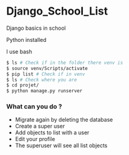 # Django_School_List
 Django basics in school

Python installed

I use bash
```bash
$ ls # Check if in the folder there venv is
$ source venv/Scripts/activate
$ pip list # Check if in venv
$ ls # Check where you are
$ cd projet/
$ python manage.py runserver
```
### What can you do ?
- Migrate again by deleting the database
- Create a super user
- Add objects to list with a user
- Edit your profile
- The superuser will see all list objects
